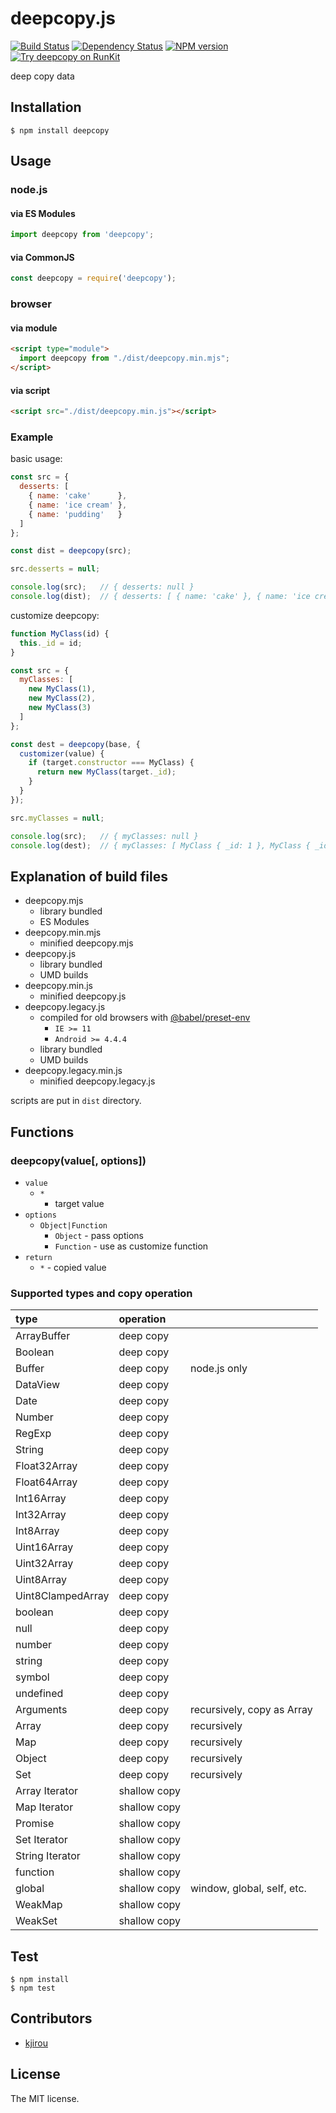# deepcopy.js

[![Build Status](https://travis-ci.org/sasaplus1/deepcopy.js.svg)](https://travis-ci.org/sasaplus1/deepcopy.js)
[![Dependency Status](https://gemnasium.com/sasaplus1/deepcopy.js.svg)](https://gemnasium.com/sasaplus1/deepcopy.js)
[![NPM version](https://badge.fury.io/js/deepcopy.svg)](http://badge.fury.io/js/deepcopy)
[![Try deepcopy on RunKit](https://badge.runkitcdn.com/deepcopy.svg)](https://npm.runkit.com/deepcopy)

deep copy data

## Installation

```console
$ npm install deepcopy
```

## Usage

### node.js

#### via ES Modules

```js
import deepcopy from 'deepcopy';
```

#### via CommonJS

```js
const deepcopy = require('deepcopy');
```

### browser

#### via module

```html
<script type="module">
  import deepcopy from "./dist/deepcopy.min.mjs";
</script>
```

#### via script

```html
<script src="./dist/deepcopy.min.js"></script>
```

### Example

basic usage:

```js
const src = {
  desserts: [
    { name: 'cake'      },
    { name: 'ice cream' },
    { name: 'pudding'   }
  ]
};

const dist = deepcopy(src);

src.desserts = null;

console.log(src);   // { desserts: null }
console.log(dist);  // { desserts: [ { name: 'cake' }, { name: 'ice cream' }, { name: 'pudding' } ] }
```

customize deepcopy:

```js
function MyClass(id) {
  this._id = id;
}

const src = {
  myClasses: [
    new MyClass(1),
    new MyClass(2),
    new MyClass(3)
  ]
};

const dest = deepcopy(base, {
  customizer(value) {
    if (target.constructor === MyClass) {
      return new MyClass(target._id);
    }
  }
});

src.myClasses = null;

console.log(src);   // { myClasses: null }
console.log(dest);  // { myClasses: [ MyClass { _id: 1 }, MyClass { _id: 2 }, MyClass { _id: 3 } ] }
```

## Explanation of build files

- deepcopy.mjs
  - library bundled
  - ES Modules
- deepcopy.min.mjs
  - minified deepcopy.mjs
- deepcopy.js
  - library bundled
  - UMD builds
- deepcopy.min.js
  - minified deepcopy.js
- deepcopy.legacy.js
  - compiled for old browsers with [@babel/preset-env](https://github.com/babel/babel/tree/master/packages/babel-preset-env)
    - `IE >= 11`
    - `Android >= 4.4.4`
  - library bundled
  - UMD builds
- deepcopy.legacy.min.js
  - minified deepcopy.legacy.js

scripts are put in `dist` directory.

## Functions

### deepcopy(value[, options])

- `value`
  - `*`
    - target value
- `options`
  - `Object|Function`
    - `Object` - pass options
    - `Function` - use as customize function
- `return`
  - `*` - copied value

### Supported types and copy operation

|type              |operation   |                          |
|:-----------------|:-----------|:-------------------------|
|ArrayBuffer       |deep copy   |                          |
|Boolean           |deep copy   |                          |
|Buffer            |deep copy   |node.js only              |
|DataView          |deep copy   |                          |
|Date              |deep copy   |                          |
|Number            |deep copy   |                          |
|RegExp            |deep copy   |                          |
|String            |deep copy   |                          |
|Float32Array      |deep copy   |                          |
|Float64Array      |deep copy   |                          |
|Int16Array        |deep copy   |                          |
|Int32Array        |deep copy   |                          |
|Int8Array         |deep copy   |                          |
|Uint16Array       |deep copy   |                          |
|Uint32Array       |deep copy   |                          |
|Uint8Array        |deep copy   |                          |
|Uint8ClampedArray |deep copy   |                          |
|boolean           |deep copy   |                          |
|null              |deep copy   |                          |
|number            |deep copy   |                          |
|string            |deep copy   |                          |
|symbol            |deep copy   |                          |
|undefined         |deep copy   |                          |
|Arguments         |deep copy   |recursively, copy as Array|
|Array             |deep copy   |recursively               |
|Map               |deep copy   |recursively               |
|Object            |deep copy   |recursively               |
|Set               |deep copy   |recursively               |
|Array Iterator    |shallow copy|                          |
|Map Iterator      |shallow copy|                          |
|Promise           |shallow copy|                          |
|Set Iterator      |shallow copy|                          |
|String Iterator   |shallow copy|                          |
|function          |shallow copy|                          |
|global            |shallow copy|window, global, self, etc.|
|WeakMap           |shallow copy|                          |
|WeakSet           |shallow copy|                          |

## Test

```console
$ npm install
$ npm test
```

## Contributors

- [kjirou](https://github.com/kjirou)

## License

The MIT license.
